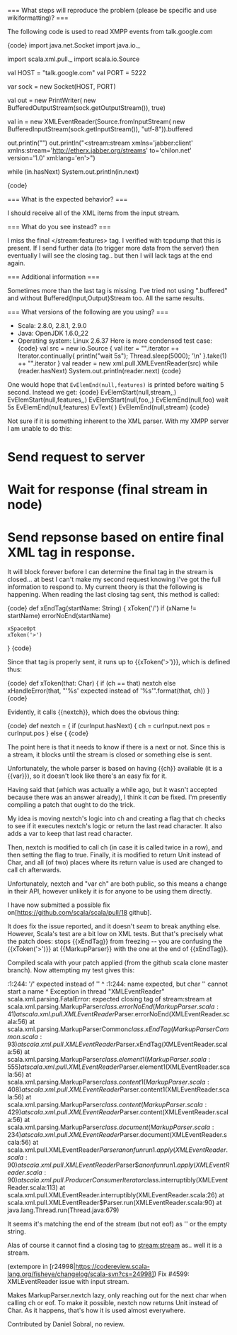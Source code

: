 === What steps will reproduce the problem (please be specific and use wikiformatting)? ===

The following code is used to read XMPP events from talk.google.com

{code}
import java.net.Socket
import java.io._

import scala.xml.pull._
import scala.io.Source

val HOST = "talk.google.com"
val PORT = 5222

var sock = new Socket(HOST, PORT)

val out = new PrintWriter(
    new BufferedOutputStream(sock.getOutputStream()), true)

val in =
    new XMLEventReader(Source.fromInputStream(
        new BufferedInputStream(sock.getInputStream()), "utf-8")).buffered

out.println("<?xml version='1.0'?>")
out.println("<stream:stream xmlns='jabber:client' xmlns:stream='http://etherx.jabber.org/streams' to='chilon.net' version='1.0' xml:lang='en'>")

while (in.hasNext) System.out.println(in.next)

{code} 

=== What is the expected behavior? ===

I should receive all of the XML items from the input stream.


=== What do you see instead? ===

I miss the final </stream:features> tag. I verified with tcpdump that this is present. If I send further data (to trigger more data from the server) then eventually I will see the closing tag.. but then I will lack tags at the end again.

=== Additional information ===

Sometimes more than the last tag is missing. I've tried not using ".buffered" and without Buffered{Input,Output}Stream too. All the same results.

=== What versions of the following are you using? ===
  - Scala: 2.8.0, 2.8.1, 2.9.0
  - Java: OpenJDK 1.6.0_22
  - Operating system: Linux 2.6.37
Here is more condensed test case:
{code}
val src = new io.Source {
  val iter = "<stream><features><foo/></features>".iterator ++
    Iterator.continually{ println("wait 5s"); Thread.sleep(5000); '\n' }.take(1) ++
    "</stream>".iterator
}
val reader = new xml.pull.XMLEventReader(src)
while (reader.hasNext) System.out.println(reader.next)
{code}

One would hope that `EvElemEnd(null,features)` is printed before waiting 5 second. Instead we get:
{code}
EvElemStart(null,stream,,)
EvElemStart(null,features,,)
EvElemStart(null,foo,,)
EvElemEnd(null,foo)
wait 5s
EvElemEnd(null,features)
EvText(
)
EvElemEnd(null,stream)
{code}

Not sure if it is something inherent to the XML parser.
With my XMPP server I am unable to do this:

# Send request to server
# Wait for response (final stream in node)
# Send repsonse based on entire final XML tag in response.

It will block forever before I can determine the final tag in the stream is closed... at best I can't make my second request knowing I've got the full information to respond to.
My current theory is that the following is happening. When reading the last closing tag sent, this method is called:

{code}
  def xEndTag(startName: String) {
    xToken('/')
    if (xName != startName)
      errorNoEnd(startName)

    xSpaceOpt
    xToken('>')
  }
{code}

Since that tag is properly sent, it runs up to {{xToken('>')}}, which is defined thus:

{code}
  def xToken(that: Char) {
    if (ch == that) nextch
    else xHandleError(that, "'%s' expected instead of '%s'".format(that, ch))
  }
{code}

Evidently, it calls {{nextch}}, which does the obvious thing:

{code}
  def nextch = {
    if (curInput.hasNext) {
      ch = curInput.next
      pos = curInput.pos
    } else {
{code}

The point here is that it needs to know if there is a next or not. Since this is a stream, it blocks until the stream is closed or something else is sent.

Unfortunately, the whole parser is based on having {{ch}} available (it is a {{var}}), so it doesn't look like there's an easy fix for it.


Having said that (which was actually a while ago, but it wasn't accepted because there was an answer already), I think it _can_ be fixed. I'm presently compiling a patch that ought to do the trick.

My idea is moving nextch's logic into ch and creating a flag that ch checks to see if it executes nextch's logic or return the last read character. It also adds a var to keep that last read character.

Then, nextch is modified to call ch (in case it is called twice in a row), and then setting the flag to true. Finally, it is modified to return Unit instead of Char, and all (of two) places where its return value is used are changed to call ch afterwards.

Unfortunately, nextch and "var ch" are both public, so this means a change in their API, however unlikely it is for anyone to be using them directly.

I have now submitted a possible fix on[https://github.com/scala/scala/pull/18 github].

It does fix the issue reported, and it doesn't *seem* to break anything else. However, Scala's test are a bit low on XML tests.
But that's precisely what the patch does: stops {{xEndTag}} from freezing -- you are confusing the {{xToken('>')}} at {{MarkupParser}} with the one at the end of {{xEndTag}}.

Compiled scala with your patch applied (from the github scala clone master branch). Now attempting my test gives this:

:1:244: '/' expected instead of ''                                                                                                                                                                                                                                                   ^
:1:244: name expected, but char '' cannot start a name                                                                                                                                                                                                                                                   ^
Exception in thread "XMLEventReader" scala.xml.parsing.FatalError: expected closing tag of stream:stream
        at scala.xml.parsing.MarkupParser$class.errorNoEnd(MarkupParser.scala:41)
        at scala.xml.pull.XMLEventReader$Parser.errorNoEnd(XMLEventReader.scala:56)
        at scala.xml.parsing.MarkupParserCommon$class.xEndTag(MarkupParserCommon.scala:93)
        at scala.xml.pull.XMLEventReader$Parser.xEndTag(XMLEventReader.scala:56)
        at scala.xml.parsing.MarkupParser$class.element1(MarkupParser.scala:555)
        at scala.xml.pull.XMLEventReader$Parser.element1(XMLEventReader.scala:56)
        at scala.xml.parsing.MarkupParser$class.content1(MarkupParser.scala:408)
        at scala.xml.pull.XMLEventReader$Parser.content1(XMLEventReader.scala:56)
        at scala.xml.parsing.MarkupParser$class.content(MarkupParser.scala:429)
        at scala.xml.pull.XMLEventReader$Parser.content(XMLEventReader.scala:56)
        at scala.xml.parsing.MarkupParser$class.document(MarkupParser.scala:234)
        at scala.xml.pull.XMLEventReader$Parser.document(XMLEventReader.scala:56)
        at scala.xml.pull.XMLEventReader$Parser$$anonfun$run$1.apply(XMLEventReader.scala:90)
        at scala.xml.pull.XMLEventReader$Parser$$anonfun$run$1.apply(XMLEventReader.scala:90)
        at scala.xml.pull.ProducerConsumerIterator$class.interruptibly(XMLEventReader.scala:113)
        at scala.xml.pull.XMLEventReader.interruptibly(XMLEventReader.scala:26)
        at scala.xml.pull.XMLEventReader$Parser.run(XMLEventReader.scala:90)
        at java.lang.Thread.run(Thread.java:679)

It seems it's matching the end of the stream (but not eof) as '' or the empty string.

Alas of course it cannot find a closing tag to <stream:stream> as.. well it is a stream.

(extempore in [r24998|https://codereview.scala-lang.org/fisheye/changelog/scala-svn?cs=24998]) Fix #4599: XMLEventReader issue with input stream.

Makes MarkupParser.nextch lazy, only reaching out for the next char
when calling ch or eof. To make it possible, nextch now returns Unit
instead of Char. As it happens, that's how it is used almost everywhere.

Contributed by Daniel Sobral, no review.
